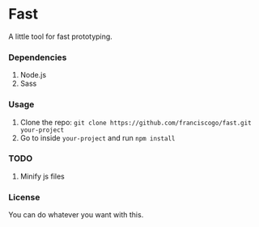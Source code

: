 # Fast

A little tool for fast prototyping.

### Dependencies
1. Node.js
2. Sass

### Usage

1. Clone the repo: `git clone https://github.com/franciscogo/fast.git your-project`
2. Go to inside `your-project` and run `npm install`

### TODO

1. Minify js files


### License

You can do whatever you want with this.
